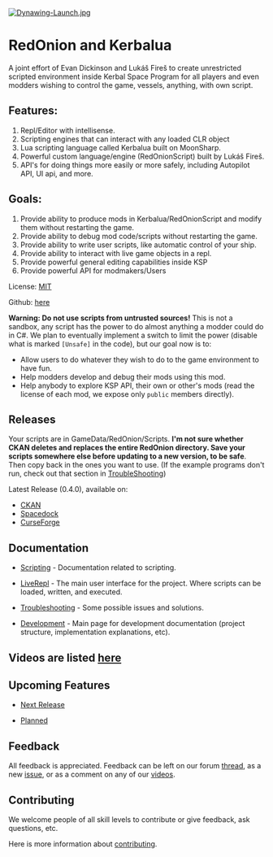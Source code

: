 [![Dynawing-Launch.jpg](https://i.postimg.cc/CMskNBBk/Dynawing-Launch.jpg)](https://postimg.cc/HjjrWLtk)

# RedOnion and Kerbalua

A joint effort of Evan Dickinson and Lukáš Fireš to create
unrestricted scripted environment inside Kerbal Space Program
for all players and even modders wishing to control the game,
vessels, anything, with own script.

## Features:
1. Repl/Editor with intellisense.
1. Scripting engines that can interact with any loaded CLR object
1. Lua scripting language called Kerbalua built on MoonSharp.
1. Powerful custom language/engine (RedOnionScript) built by Lukáš Fireš.
1. API's for doing things more easily or more safely, including Autopilot API, UI api, and more.

## Goals:
1. Provide ability to produce mods in Kerbalua/RedOnionScript and modify them without restarting the game.
1. Provide ability to debug mod code/scripts without restarting the game.
1. Provide ability to write user scripts, like automatic control of your ship.
1. Provide ability to interact with live game objects in a repl.
1. Provide powerful general editing capabilities inside KSP
1. Provide powerful API for modmakers/Users

License: [MIT](https://github.com/evandisoft/RedOnion/LICENSE)

Github: [here](https://github.com/evandisoft/RedOnion/.)

**Warning: Do not use scripts from untrusted sources!**
This is not a sandbox, any script has the power to do almost anything a modder could do in C#.
We plan to eventually implement a switch to limit the power
(disable what is marked `[Unsafe]` in the code),
but our goal now is to:

- Allow users to do whatever they wish to do to the game environment to have fun.
- Help modders develop and debug their mods using this mod.
- Help anybody to explore KSP API, their own or other's mods
  (read the license of each mod, we expose only `public` members directly).

## Releases

Your scripts are in GameData/RedOnion/Scripts. **I'm not sure whether CKAN deletes and replaces the entire RedOnion directory. Save your scripts somewhere else before updating to a new version, to be safe**. Then copy back in the ones you want to use. (If the example programs don't run, check out that section in [TroubleShooting](https://github.com/evandisoft/RedOnion/TroubleShooting.md))

Latest Release (0.4.0), available on:
- [CKAN](https://github.com/KSP-CKAN/CKAN)
- [Spacedock](https://spacedock.info/mod/2116/Red%20Onion)
- [CurseForge](https://www.curseforge.com/kerbal/ksp-mods/redonion)

## Documentation

- [Scripting](https://github.com/evandisoft/RedOnion/ScriptingReadme.md) - Documentation related to scripting.

- [LiveRepl](https://github.com/evandisoft/RedOnion/LiveRepl/Readme.md) - The main user interface for the project. Where scripts can be loaded, written, and executed.

- [Troubleshooting](https://github.com/evandisoft/RedOnion/TroubleShooting.md) - Some possible issues and solutions.

- [Development](https://github.com/evandisoft/RedOnion/DevelopmentReadme.md) - Main page for development documentation (project structure, implementation explanations, etc).

## Videos are listed [here](https://github.com/evandisoft/RedOnion/Videos.md)

## Upcoming Features

- [Next Release](https://github.com/evandisoft/RedOnion/ChangeLog.md#next-release)

- [Planned](https://github.com/evandisoft/RedOnion/ChangeLog.md#planned-features)

## Feedback

All feedback is appreciated. Feedback can be left on our forum [thread](https://forum.kerbalspaceprogram.com/index.php?/topic/183050-wip-redonion-020-unrestricted-in-game-scripting-has-repl-editor-and-intellisense-lua-and-a-custom-jsruby-like-language-implemented-tested-on-ksp-161/), as a new [issue](https://github.com/evandisoft/RedOnion/issues), or as a comment on any of our [videos](https://github.com/evandisoft/RedOnion/Videos.md).

## Contributing

We welcome people of all skill levels to contribute or give feedback, ask questions, etc.

Here is more information about [contributing](https://github.com/evandisoft/RedOnion/Contributing.md).
